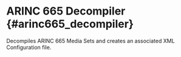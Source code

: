 # ARINC 665 Decompiler {#arinc665_decompiler}

Decompiles ARINC 665 Media Sets and creates an associated XML Configuration 
file.
